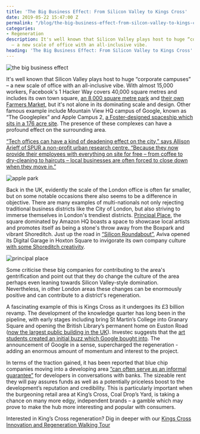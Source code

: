 ```yaml
---
title: 'The Big Business Effect: From Silicon Valley to Kings Cross'
date: 2019-05-22 15:47:00 Z
permalink: "/blog/the-big-business-effect-from-silcon-valley-to-kings-cross/"
categories:
- Regeneration
description: It's well known that Silicon Valley plays host to huge “corporate campuses”
  – a new scale of office with an all-inclusive vibe.
heading: 'The Big Business Effect: From Silicon Valley to Kings Cross'
---
```


![the big business effect](/uploads/the%20big%20business%20effect%20title.jpg)

It's well known that Silicon Valley plays host to huge “corporate campuses” – a new scale of office with an all-inclusive vibe. With almost 15,000 workers, Facebook's 1 Hacker Way covers 40,000 square metres and includes its own town square, [an 8,000 square metre park](https://www.dezeen.com/2018/09/05/mpk21-frank-gehry-facebook-silicon-valley-headquarters-menlo-park-california-architecture/) and [their own Farmers Market](https://www.dezeen.com/2018/09/05/mpk21-frank-gehry-facebook-silicon-valley-headquarters-menlo-park-california-architecture/), but it's not alone in its dominating scale and design. Other famous example include Mountain View HQ campus of Google, known as “The Googleplex” and Apple Campus 2, [a Foster-designed spaceship which sits in a 176 acre site](https://www.theguardian.com/artanddesign/2013/nov/15/norman-foster-apple-hq-mothership-spaceship-architecture). The presence of these complexes can have a profound effect on the surrounding area.



[“Tech offices can have a kind of deadening effect on the city,” says Allison Arieff of SPUR a non-profit urban research centre. “Because they now provide their employees with everything on site for free – from coffee to dry-cleaning to haircuts – local businesses are often forced to close down when they move in.”](https://www.theguardian.com/artanddesign/2016/may/22/nap-pods-and-rooftop-parks-how-silicon-valley-is-reinventing-the-office)

![apple park](/uploads/apple-park.jpg)





Back in the UK, evidently the scale of the London office is often far smaller, but on some notable occasions there also seems to be a difference in objective. There are many examples of multi-nationals not only rejecting traditional business districts like the City of London, but also striving to immerse themselves in London's trendiest districts. [Principal Place](https://www.principalplace.co.uk/), the square dominated by Amazon HQ boasts a space to showcase local artists and promotes itself as being a stone's throw away from the Boxpark and vibrant Shoreditch. Just up the road in [“Silicon Roundabout”](https://www.insiderlondon.com/london/educational-tours/silicon-roundabout-and-tech-city-tour/), Aviva opened its Digital Garage in Hoxton Square to invigorate its own company culture [with some Shoreditch creativity](https://www.hackneygazette.co.uk/news/heritage/the-men-in-suits-want-a-bit-of-the-hipster-pie-insurance-firm-aviva-under-fire-for-hoxton-square-expansion-plans-1-4865631).

![principal place](/uploads/principal%20place.jpg)



Some criticise these big companies for contributing to the area's gentrification and point out that they do change the culture of the area perhaps even leaning towards Silicon Valley-style domination.  Nevertheless, in other London areas these changes can be enormously positive and can contribute to a district's regeneration.



A fascinating example of this is Kings Cross as it undergoes its £3 billion revamp. The development of the knowledge quarter has long been in the pipeline, with early stages including bring St Martin’s College into Granary Square and opening the British Library’s permanent home on Euston Road ([now the largest public building in the UK](https://www.bl.uk/press-releases/2015/july/british-library-receives-highest-listed-building-status)). Investec suggests that the [art students created an initial buzz which Google bought into](https://thestand.investec.co.uk/regeneration-game-apple-facebook-londons-new-business-neighbourhoods/#). The announcement of Google in a sense, supercharged the regeneration - adding an enormous amount of momentum and interest to the project.



In terms of the traction gained, it has been reported that blue chip companies moving into a developing area [“can often serve as an informal guarantee”](https://www.standard.co.uk/business/focus-battersea-v-kings-cross-developers-tussle-to-create-london-s-next-commercial-hotspot-a4015516.html) for developers in conversations with banks. The sizeable rent they will pay assures funds as well as a potentially priceless boost to the development’s reputation and credibility. This is particularly important when the burgeoning retail area at King’s Cross, Coal Drop’s Yard, is taking a chance on many more edgy, independent brands – a gamble which may prove to make the hub more interesting and popular with consumers.  





Interested in King’s Cross regeneration? Dig in deeper with our [Kings Cross Innovation and Regeneration Walking Tour](https://www.insiderlondon.com/london/educational-tours/kings-cross-regeneration/#kings-cross-innovation-and-regeneration)
